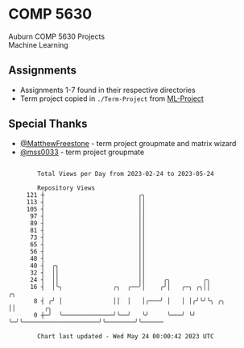 # COMP 5630
Auburn COMP 5630 Projects  
Machine Learning

## Assignments
- Assignments 1-7 found in their respective directories
- Term project copied in `./Term-Project` from [ML-Project](https://github.com/wumphlett/ML-Project)

## Special Thanks
- [@MatthewFreestone](https://github.com/MatthewFreestone) - term project groupmate and matrix wizard
- [@mss0033](https://github.com/mss0033) - term project groupmate

```

        Total Views per Day from 2023-02-24 to 2023-05-24

        Repository Views
     121 ┼                          ╭╮
     113 ┤                          ││
     105 ┤                          ││
      97 ┤                          ││
      89 ┤                          ││
      81 ┤                          ││
      73 ┤                          ││
      65 ┤                          ││
      56 ┤                          ││
      48 ┤                          ││
      40 ┤  ╭╮                      ││
      32 ┤  ││                      ││
      24 ┤  ││                      ││     ╭╮         ╭╮
      16 ┤  │╰╮              ╭╮  ╭──╯│    ╭╯│   ╭─╮ ╭╮││                         ╭╮
       8 ┤ ╭╯ │              ││  │   │╭───╯ │   │ │╭╯╰╯╰╮ ╭╮                     ││        ╭╮
       0 ┼─╯  ╰──────────────╯╰──╯   ╰╯     ╰───╯ ╰╯    ╰─╯╰─────────────────────╯╰────────╯╰──────

        Chart last updated - Wed May 24 00:00:42 2023 UTC
        
```
